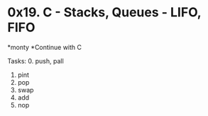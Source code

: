 # 0x19. C - Stacks, Queues - LIFO, FIFO

*monty
*Continue with C

Tasks:
0. push, pall
1. pint
2. pop
3. swap
4. add
5. nop
